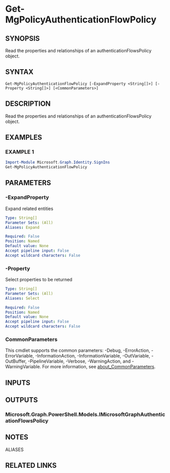 ﻿---
external help file: Microsoft.Graph.Identity.SignIns-help.xml
Module Name: Microsoft.Graph.Identity.SignIns
online version: https://learn.microsoft.com/powershell/module/microsoft.graph.identity.signins/get-mgpolicyauthenticationflowpolicy
schema: 2.0.0
---

# Get-MgPolicyAuthenticationFlowPolicy

## SYNOPSIS
Read the properties and relationships of an authenticationFlowsPolicy object.

## SYNTAX

```
Get-MgPolicyAuthenticationFlowPolicy [-ExpandProperty <String[]>] [-Property <String[]>] [<CommonParameters>]
```

## DESCRIPTION
Read the properties and relationships of an authenticationFlowsPolicy object.

## EXAMPLES

### EXAMPLE 1
```powershell
Import-Module Microsoft.Graph.Identity.SignIns
Get-MgPolicyAuthenticationFlowPolicy
```

## PARAMETERS

### -ExpandProperty
Expand related entities

```yaml
Type: String[]
Parameter Sets: (All)
Aliases: Expand

Required: False
Position: Named
Default value: None
Accept pipeline input: False
Accept wildcard characters: False
```

### -Property
Select properties to be returned

```yaml
Type: String[]
Parameter Sets: (All)
Aliases: Select

Required: False
Position: Named
Default value: None
Accept pipeline input: False
Accept wildcard characters: False
```

### CommonParameters
This cmdlet supports the common parameters: -Debug, -ErrorAction, -ErrorVariable, -InformationAction, -InformationVariable, -OutVariable, -OutBuffer, -PipelineVariable, -Verbose, -WarningAction, and -WarningVariable. For more information, see [about_CommonParameters](http://go.microsoft.com/fwlink/?LinkID=113216).

## INPUTS

## OUTPUTS

### Microsoft.Graph.PowerShell.Models.IMicrosoftGraphAuthenticationFlowsPolicy
## NOTES

ALIASES

## RELATED LINKS
